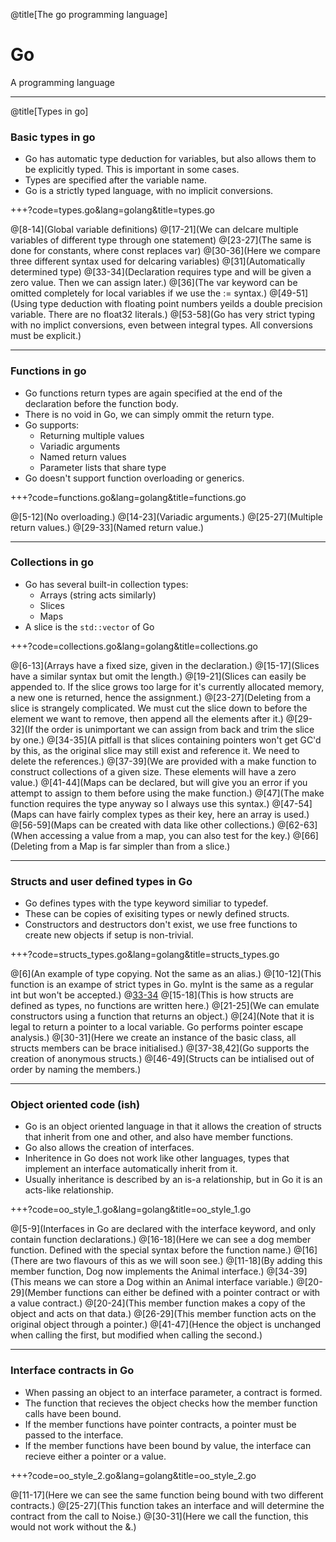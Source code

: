 
@title[The go programming language]
# Go 

A programming language

---

@title[Types in go]
### Basic types in go

- Go has automatic type deduction for variables, but also allows them to be explicitly typed. This is important in some cases.
- Types are specified after the variable name.
- Go is a strictly typed language, with no implicit conversions.

+++?code=types.go&lang=golang&title=types.go

@[8-14](Global variable definitions)
@[17-21](We can delcare multiple variables of different type through one statement)
@[23-27](The same is done for constants, where const replaces var)
@[30-36](Here we compare three different syntax used for delcaring variables)
@[31](Automatically determined type)
@[33-34](Declaration requires type and will be given a zero value. Then we can assign later.)
@[36](The var keyword can be omitted completely for local variables if we use the := syntax.)
@[49-51](Using type deduction with floating point numbers yeilds a double precision variable. There are no float32 literals.)
@[53-58](Go has very strict typing with no implict conversions, even between integral types. All conversions must be explicit.)

---

### Functions in go

- Go functions return types are again specified at the end of the declaration before the function body.
- There is no void in Go, we can simply ommit the return type.
- Go supports:
    * Returning multiple values
    * Variadic arguments
    * Named return values
    * Parameter lists that share type
- Go doesn't support function overloading or generics.

+++?code=functions.go&lang=golang&title=functions.go

@[5-12](No overloading.)
@[14-23](Variadic arguments.)
@[25-27](Multiple return values.)
@[29-33](Named return value.)

---

### Collections in go

- Go has several built-in collection types:
    * Arrays (string acts similarly)
    * Slices
    * Maps
- A slice is the ```std::vector``` of Go

+++?code=collections.go&lang=golang&title=collections.go

@[6-13](Arrays have a fixed size, given in the declaration.)
@[15-17](Slices have a similar syntax but omit the length.)
@[19-21](Slices can easily be appended to. If the slice grows too large for it's currently allocated memory, a new one is returned, hence the assignment.)
@[23-27](Deleting from a slice is strangely complicated. We must cut the slice down to before the element we want to remove, then append all the elements after it.)
@[29-32](If the order is unimportant we can assign from back and trim the slice by one.)
@[34-35](A pitfall is that slices containing pointers won't get GC'd by this, as the original slice may still exist and reference it. We need to delete the references.)
@[37-39](We are provided with a make function to construct collections of a given size. These elements will have a zero value.)
@[41-44](Maps can be declared, but will give you an error if you attempt to assign to them before using the make function.)
@[47](The make function requires the type anyway so I always use this syntax.)
@[47-54](Maps can have fairly complex types as their key, here an array is used.)
@[56-59](Maps can be created with data like other collections.)
@[62-63](When accessing a value from a map, you can also test for the key.)
@[66](Deleting from a Map is far simpler than from a slice.)

---

### Structs and user defined types in Go

- Go defines types with the type keyword similiar to typedef.
- These can be copies of exisiting types or newly defined structs.
- Constructors and destructors don't exist, we use free functions to create new objects if setup is non-trivial.

+++?code=structs_types.go&lang=golang&title=structs_types.go

@[6](An example of type copying. Not the same as an alias.)
@[10-12](This function is an exampe of strict types in Go. myInt is the same as a regular int but won't be accepted.)
@[33-34](Call)
@[15-18](This is how structs are defined as types, no functions are written here.)
@[21-25](We can emulate constructors using a function that returns an object.)
@[24](Note that it is legal to return a pointer to a local variable. Go performs pointer escape analysis.)
@[30-31](Here we create an instance of the basic class, all structs members can be brace initialised.)
@[37-38,42](Go supports the creation of anonymous structs.)
@[46-49](Structs can be intialised out of order by naming the members.)

---

### Object oriented code (ish)

- Go is an object oriented language in that it allows the creation of structs that inherit from one and other, and also have member functions.
- Go also allows the creation of interfaces.
- Inheritence in Go does not work like other languages, types that implement an interface automatically inherit from it.
- Usually inheritance is described by an is-a relationship, but in Go it is an acts-like relationship.

+++?code=oo_style_1.go&lang=golang&title=oo_style_1.go

@[5-9](Interfaces in Go are declared with the interface keyword, and only contain function declarations.)
@[16-18](Here we can see a dog member function. Defined with the special syntax before the function name.)
@[16](There are two flavours of this as we will soon see.)
@[11-18](By adding this member function, Dog now implements the Animal interface.)
@[34-39](This means we can store a Dog within an Animal interface variable.)
@[20-29](Member functions can either be defined with a pointer contract or with a value contract.)
@[20-24](This member function makes a copy of the object and acts on that data.)
@[26-29](This member function acts on the original object through a pointer.)
@[41-47](Hence the object is unchanged when calling the first, but modified when calling the second.)

---

### Interface contracts in Go

- When passing an object to an interface parameter, a contract is formed.
- The function that recieves the object checks how the member function calls have been bound.
- If the member functions have pointer contracts, a pointer must be passed to the interface.
- If the member functions have been bound by value, the interface can recieve either a pointer or a value.


+++?code=oo_style_2.go&lang=golang&title=oo_style_2.go

@[11-17](Here we can see the same function being bound with two different contracts.)
@[25-27](This function takes an interface and will determine the contract from the call to Noise.)
@[30-31](Here we call the function, this would not work without the &.)





